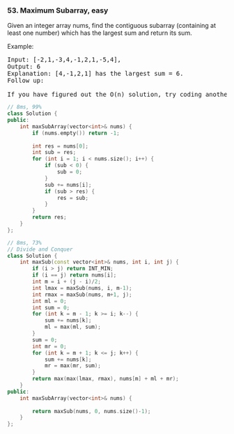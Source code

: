 ### 53. Maximum Subarray, easy
Given an integer array nums, find the contiguous subarray (containing at least one number) which has the largest sum and return its sum.

Example:

<pre>
Input: [-2,1,-3,4,-1,2,1,-5,4],
Output: 6
Explanation: [4,-1,2,1] has the largest sum = 6.
Follow up:

If you have figured out the O(n) solution, try coding another solution using the divide and conquer approach, which is more subtle.
</pre>
```c++
// 8ms, 99%
class Solution {
public:
    int maxSubArray(vector<int>& nums) {
        if (nums.empty()) return -1;
        
        int res = nums[0];
        int sub = res;
        for (int i = 1; i < nums.size(); i++) {
            if (sub < 0) {
                sub = 0;
            }
            sub += nums[i];
            if (sub > res) {
                res = sub;
            }
        }
        return res;
    }
};

// 8ms, 73%
// Divide and Conquer
class Solution {
    int maxSub(const vector<int>& nums, int i, int j) {
        if (i > j) return INT_MIN;
        if (i == j) return nums[i];
        int m = i + (j - i)/2;
        int lmax = maxSub(nums, i, m-1);
        int rmax = maxSub(nums, m+1, j);
        int ml = 0;
        int sum = 0;
        for (int k = m - 1; k >= i; k--) {
            sum += nums[k];
            ml = max(ml, sum);
        }
        sum = 0;
        int mr = 0;
        for (int k = m + 1; k <= j; k++) {
            sum += nums[k];
            mr = max(mr, sum);
        }
        return max(max(lmax, rmax), nums[m] + ml + mr);
    }
public:
    int maxSubArray(vector<int>& nums) {
        
        return maxSub(nums, 0, nums.size()-1);
    }
};
```